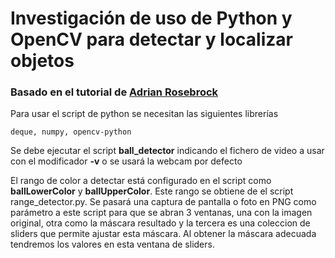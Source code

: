 # Investigación de uso de Python y OpenCV para detectar y localizar objetos

### Basado en el tutorial de [Adrian Rosebrock](https://www.pyimagesearch.com/2015/09/14/ball-tracking-with-opencv/)

Para usar el script de python se necesitan las siguientes librerías

`
deque, numpy, opencv-python
`

Se debe ejecutar el script __ball_detector__ indicando el fichero de video a usar con el modificador __-v__ o se usará  la webcam por defecto

El rango de color a detectar está configurado en el script como __ballLowerColor__ y  __ballUpperColor__. Este rango se obtiene de el script range_detector.py. Se pasará una captura de pantalla o foto en PNG como parámetro a este script para que se abran 3 ventanas, una con la imagen original, otra como la máscara resultado y la tercera es una coleccion de sliders que permite ajustar esta máscara. Al obtener la máscara adecuada tendremos los valores en esta ventana de sliders.

